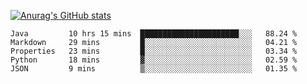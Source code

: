 [![Anurag's GitHub stats](https://github-readme-stats.vercel.app/api?username=sebasphere&count_private=true&theme=tokyonight)](https://github.com/anuraghazra/github-readme-stats)

<!--START_SECTION:waka-->
```text
Java         10 hrs 15 mins  ██████████████████████░░░   88.24 % 
Markdown     29 mins         █░░░░░░░░░░░░░░░░░░░░░░░░   04.21 % 
Properties   23 mins         █░░░░░░░░░░░░░░░░░░░░░░░░   03.34 % 
Python       18 mins         ▓░░░░░░░░░░░░░░░░░░░░░░░░   02.59 % 
JSON         9 mins          ▒░░░░░░░░░░░░░░░░░░░░░░░░   01.35 % 
```
<!--END_SECTION:waka-->
